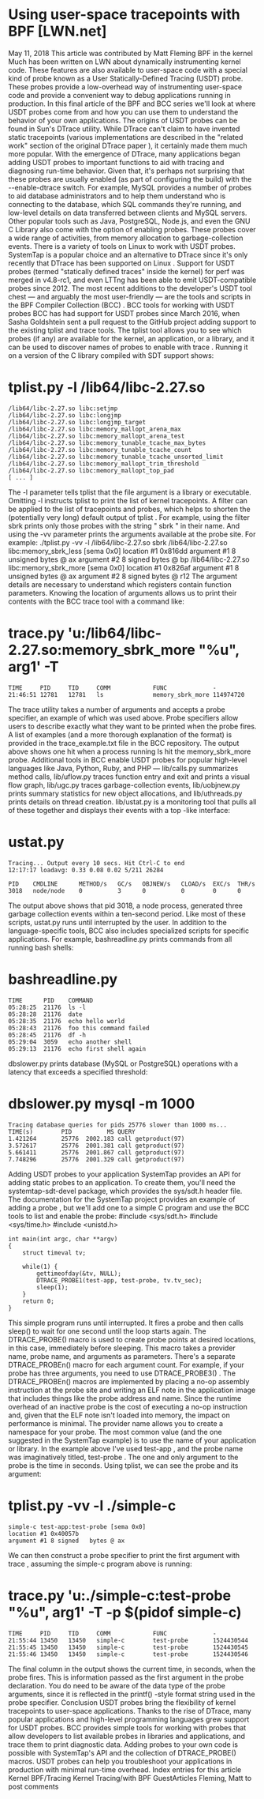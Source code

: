 # Using user-space tracepoints with BPF [LWN.net]

May 11, 2018
This article was contributed by
Matt Fleming
BPF in the kernel
Much has been written on LWN about dynamically instrumenting kernel
code. These features are also available to user-space code with a
special kind of probe known as a User Statically-Defined Tracing
(USDT) probe. These probes provide a low-overhead way of 
instrumenting user-space code and provide a convenient way to debug applications
running in production. In this final article of the BPF and BCC series
we'll look at where USDT probes come from and how you can use them to
understand the behavior of your own applications.
The origins of USDT probes can be found in Sun's DTrace utility.
While DTrace can't claim to have invented static tracepoints (various
implementations are described in the
"related
work" 
section
of the
original DTrace
paper
),
it certainly made them much more popular. With the emergence of
DTrace, many applications began adding USDT probes to important
functions to aid with tracing and diagnosing run-time behavior. Given
that, it's perhaps not surprising that these probes are usually
enabled (as part of configuring the build) with the
--enable-dtrace
switch.
For example, MySQL provides a number of
probes
to aid database administrators and to help them understand who is
connecting to the database, which SQL commands they're running, and
low-level details on data transferred between clients and MySQL
servers. Other popular tools such as Java, PostgreSQL, Node.js, and
even the GNU C Library also come with the option of enabling probes. These probes
cover a wide range of activities, from memory allocation to
garbage-collection events.
There is a variety of tools on Linux to work with USDT probes.
SystemTap
is a popular choice and
an alternative to DTrace since it's only recently that
DTrace
has 
been supported on
Linux
.
Support for USDT probes (termed "statically defined traces" inside the
kernel) for perf was
merged
in v4.8-rc1, and even
LTTng
has been able to emit
USDT-compatible
probes
since 2012. The most recent additions to the developer's USDT tool
chest — and arguably the most user-friendly — are the tools and
scripts in the
BPF Compiler
Collection (BCC)
.
BCC tools for working with USDT probes
BCC has had support for USDT probes since March 2016, when Sasha
Goldshtein sent a
pull
request
to the GitHub
project adding support to the existing
tplist
and
trace
tools.
The
tplist
tool allows you to see which probes (if any) are available 
for the kernel, an application, or a library, and it can be used to
discover names of probes to enable with
trace
. 
Running it on a version of the C library compiled with SDT support
shows:
# tplist.py -l /lib64/libc-2.27.so
    /lib64/libc-2.27.so libc:setjmp
    /lib64/libc-2.27.so libc:longjmp
    /lib64/libc-2.27.so libc:longjmp_target
    /lib64/libc-2.27.so libc:memory_mallopt_arena_max
    /lib64/libc-2.27.so libc:memory_mallopt_arena_test
    /lib64/libc-2.27.so libc:memory_tunable_tcache_max_bytes
    /lib64/libc-2.27.so libc:memory_tunable_tcache_count
    /lib64/libc-2.27.so libc:memory_tunable_tcache_unsorted_limit
    /lib64/libc-2.27.so libc:memory_mallopt_trim_threshold
    /lib64/libc-2.27.so libc:memory_mallopt_top_pad
    [ ... ]
The
-l
parameter tells
tplist
that the file argument is a library or
executable. Omitting
-l
instructs
tplist
to print the
list of kernel tracepoints.
A filter can be applied to the list of tracepoints and probes, which
helps to shorten the (potentially very long) default output of
tplist
.
For example, using the filter
sbrk
prints only those probes with
the string "
sbrk
" in their name. And using the
-vv
parameter prints
the arguments available at the probe site.  For example:
./tplist.py -vv -l /lib64/libc-2.27.so sbrk
    /lib64/libc-2.27.so libc:memory_sbrk_less [sema 0x0]
    location #1 0x816dd
    argument #1 8 unsigned bytes @ ax
    argument #2 8 signed   bytes @ bp
    /lib64/libc-2.27.so libc:memory_sbrk_more [sema 0x0]
    location #1 0x826af
    argument #1 8 unsigned bytes @ ax
    argument #2 8 signed   bytes @ r12
The argument details are necessary to understand which registers
contain function parameters. Knowing the location of arguments allows
us to print their contents with the BCC
trace
tool with a command like:
# trace.py 'u:/lib64/libc-2.27.so:memory_sbrk_more "%u", arg1' -T
    TIME     PID     TID     COMM            FUNC             -
    21:46:51 12781   12781   ls              memory_sbrk_more 114974720
The
trace
utility takes a number of arguments and accepts a probe
specifier, an example of which was used above. Probe specifiers allow
users to describe exactly what they want to be printed when the probe
fires. A list of examples (and a more thorough explanation of the
format) is provided in the
trace_example.txt
file in the BCC repository.  The output above shows one hit when a process
running
ls
hit the
memory_sbrk_more
probe.
Additional tools in BCC enable USDT probes for popular high-level
languages like Java, Python, Ruby, and PHP —
lib/calls.py
summarizes method calls,
lib/uflow.py
traces function entry and exit and prints a visual flow graph,
lib/ugc.py
traces garbage-collection events,
lib/uobjnew.py
prints summary statistics for new object allocations, and
lib/uthreads.py
prints details on thread creation.
lib/ustat.py
is a monitoring tool that pulls all of these together and displays
their events with a
top
-like interface:
# ustat.py
    Tracing... Output every 10 secs. Hit Ctrl-C to end
    12:17:17 loadavg: 0.33 0.08 0.02 5/211 26284

    PID    CMDLINE      METHOD/s   GC/s   OBJNEW/s   CLOAD/s  EXC/s  THR/s
    3018   node/node    0          3      0          0        0      0
The output above shows that pid 3018, a
node
process, generated
three garbage collection events within a ten-second period.  Like most of
these scripts,
ustat.py
runs until interrupted by the user.
In addition to the language-specific tools, BCC also includes specialized
scripts for specific applications. For example,
bashreadline.py
prints commands from all running bash shells:
# bashreadline.py
    TIME      PID    COMMAND
    05:28:25  21176  ls -l
    05:28:28  21176  date
    05:28:35  21176  echo hello world
    05:28:43  21176  foo this command failed
    05:28:45  21176  df -h
    05:29:04  3059   echo another shell
    05:29:13  21176  echo first shell again
dbslower.py
prints database (MySQL or PostgreSQL) operations with 
a latency that exceeds a specified threshold:
# dbslower.py mysql -m 1000
    Tracing database queries for pids 25776 slower than 1000 ms...
    TIME(s)        PID          MS QUERY
    1.421264       25776  2002.183 call getproduct(97)
    3.572617       25776  2001.381 call getproduct(97)
    5.661411       25776  2001.867 call getproduct(97)
    7.748296       25776  2001.329 call getproduct(97)
Adding USDT probes to your application
SystemTap provides an API for adding static probes to an
application. To create them, you'll need the
systemtap-sdt-devel
package, which provides the
sys/sdt.h
header file. The documentation for
the SystemTap project provides an
example of adding a
probe
,
but we'll add one to a simple C program and use the BCC tools to list
and enable the probe:
#include <sys/sdt.h>
    #include <sys/time.h>
    #include <unistd.h>

    int main(int argc, char **argv)
    {
        struct timeval tv;

        while(1) {
            gettimeofday(&tv, NULL);
            DTRACE_PROBE1(test-app, test-probe, tv.tv_sec);
            sleep(1);
        }
        return 0;
    }
This simple program runs until interrupted. It fires a
probe and then calls
sleep()
to wait for one second until the loop
starts again. The
DTRACE_PROBE()
macro is used to create probe points
at desired locations, in this case, immediately before sleeping. This macro
takes a provider name, probe name, and arguments as 
parameters. There's a separate
DTRACE_PROBEn()
macro for each argument
count. For example, if your probe has three arguments, you need to use
DTRACE_PROBE3()
.
The
DTRACE_PROBEn()
macros are implemented by placing a no-op assembly
instruction at the 
probe site and writing an ELF note in the application image that
includes things like the probe address and name. Since the runtime overhead of
an inactive probe is the cost of executing a no-op instruction and, given that
the ELF note isn't loaded into memory, the impact on performance is minimal.
The provider name allows you to create a namespace for your probe. The
most common value (and the one suggested in the SystemTap example) is
to use the name of your application or library. In the example above
I've used
test-app
, and the probe name was imaginatively titled,
test-probe
. The one and only argument to the probe is the time in
seconds.
Using tplist, we can see the probe and its argument:
# tplist.py -vv -l ./simple-c
    simple-c test-app:test-probe [sema 0x0]
    location #1 0x40057b
    argument #1 8 signed   bytes @ ax
We can then construct a probe specifier to print the first argument with
trace
, assuming the simple-c program above is running:
# trace.py 'u:./simple-c:test-probe "%u", arg1' -T -p $(pidof simple-c)
    TIME     PID     TID     COMM            FUNC             -
    21:55:44 13450   13450   simple-c        test-probe       1524430544
    21:55:45 13450   13450   simple-c        test-probe       1524430545
    21:55:46 13450   13450   simple-c        test-probe       1524430546
The final column in the output shows the current time, in seconds,
when the probe fires. This is information passed as the first argument
in the probe declaration. You do need to be aware of the data type of
the probe arguments, since it is reflected in the
printf()
-style format
string used in the probe specifier.
Conclusion
USDT probes bring the flexibility of kernel tracepoints to user-space
applications. Thanks to the rise of DTrace, many popular applications
and high-level programming languages grew support for USDT probes. BCC
provides simple tools for working with probes that allow developers to
list available probes in libraries and applications, and trace them to
print diagnostic data. Adding probes to your own code is possible with
SystemTap's API and the collection of
DTRACE_PROBE()
macros. USDT
probes can help you troubleshoot your applications in production with
minimal run-time overhead.
Index entries for this article
Kernel
BPF/Tracing
Kernel
Tracing/with BPF
GuestArticles
Fleming, Matt
to post comments